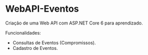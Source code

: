 # WebAPI-Eventos

Criação de uma Web API com ASP.NET Core 6 para aprendizado. 

Funcionalidades:

- Consultas de Eventos (Compromissos).
- Cadastro de Eventos.
